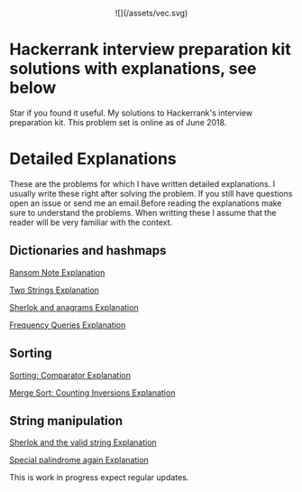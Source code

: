 <p align="center">
![](/assets/vec.svg)
</p>

# Hackerrank interview preparation kit solutions with explanations, see below
Star if you found it useful.
My solutions to Hackerrank's interview preparation kit.
This problem set is online as of June 2018.


# Detailed Explanations
These are the problems for which I have written detailed explanations. I usually write these right after solving the problem. If you still have questions open an issue or send me an email.Before reading the explanations make sure to understand the problems. When writting these I assume that the reader will be very familiar with the context.

## Dictionaries and hashmaps
[Ransom Note Explanation](https://medium.com/carlosbf/hash-tables-ransom-note-solution-76ffe7b4d010)

[Two Strings Explanation](https://medium.com/carlosbf/two-strings-solution-d6cff7f5c11c)

[Sherlok and anagrams Explanation](https://medium.com/carlosbf/sherlock-and-anagrams-solution-6ed20bf7c815)

[Frequency Queries Explanation](https://medium.com/carlosbf/frequency-queries-solution-e776d6ac3aa6)

## Sorting

[Sorting: Comparator Explanation](https://medium.com/@carlosbf/sorting-comparator-solution-84f2c12e8c47)

[Merge Sort: Counting Inversions Explanation](https://medium.com/@carlosbf/merge-sort-counting-inversions-solution-46a0b311b20a)

## String manipulation

[Sherlok and the valid string Explanation](https://medium.com/@carlosbf/sherlock-and-the-valid-string-solution-8611ecc9e0d5)

[Special palindrome again Explanation](https://medium.com/carlosbf/special-palindrome-again-solution-80a31ef3c26c)


This is work in progress expect regular updates.
